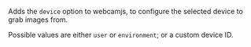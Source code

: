 Adds the `device` option to webcamjs, to configure the selected device to grab images from.

Possible values are either `user` or `environment`; or a custom device ID.